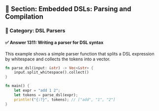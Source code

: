 ## 📘 Section: Embedded DSLs: Parsing and Compilation
### 🔹 Category: DSL Parsers
#### ✅ Answer 1311: Writing a parser for DSL syntax

This example shows a simple parser function that splits a DSL expression by whitespace and collects the tokens into a vector.

```rust
fn parse_dsl(input: &str) -> Vec<&str> {
    input.split_whitespace().collect()
}

fn main() {
    let expr = "add 1 2";
    let tokens = parse_dsl(expr);
    println!("{:?}", tokens); // ["add", "1", "2"]
}
```
